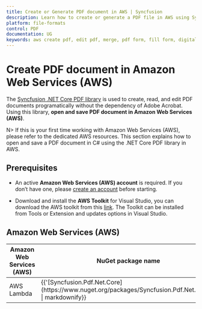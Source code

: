 ```yaml
---
title: Create or Generate PDF document in AWS | Syncfusion
description: Learn how to create or generate a PDF file in AWS using Syncfusion .NET Core PDF library without the dependency of Adobe Acrobat. 
platform: file-formats
control: PDF
documentation: UG
keywords: aws create pdf, edit pdf, merge, pdf form, fill form, digital sign, table, c#, dotnet core pdf, asp generate pdf, aspx generate pdf
---
```


# Create PDF document in Amazon Web Services (AWS)

The [Syncfusion .NET Core PDF library](https://www.syncfusion.com/document-processing/pdf-framework/net-core) is used to create, read, and edit PDF documents programatically without the dependency of Adobe Acrobat. Using this library, **open and save PDF document in Amazon Web Services (AWS)**. 

N> If this is your first time working with Amazon Web Services (AWS), please refer to the dedicated AWS resources. This section explains how to open and save a PDF document in C# using the .NET Core PDF library in AWS. 

## Prerequisites 

* An active **Amazon Web Services (AWS) account** is required. If you don’t have one, please [create an account](https://aws.amazon.com/) before starting.

* Download and install the **AWS Toolkit** for Visual Studio, you can download the AWS toolkit from this [link](https://aws.amazon.com/visualstudio/). The Toolkit can be installed from Tools or Extension and updates options in Visual Studio.

## Amazon Web Services (AWS)

<table>
<thead>
<tr>
<th>
Amazon Web Services (AWS)<br/></th><th>
NuGet package name<br/></th></tr></thead>
<tr>
<td>
AWS Lambda <br/></td><td>
{{'[Syncfusion.Pdf.Net.Core](https://www.nuget.org/packages/Syncfusion.Pdf.Net.Core/)' | markdownify}}<br/> 
</td></tr>
</table>
